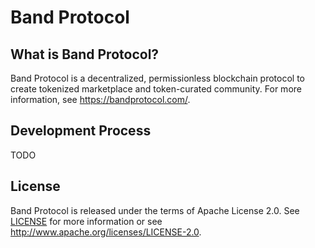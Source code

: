 Band Protocol
=============

What is Band Protocol?
----------------------

Band Protocol is a decentralized, permissionless blockchain protocol to create
tokenized marketplace and token-curated community. For more information,
see https://bandprotocol.com/.

Development Process
-------------------

TODO

License
-------

Band Protocol is released under the terms of Apache License 2.0. See
[LICENSE](LICENSE) for more information or see
http://www.apache.org/licenses/LICENSE-2.0.

